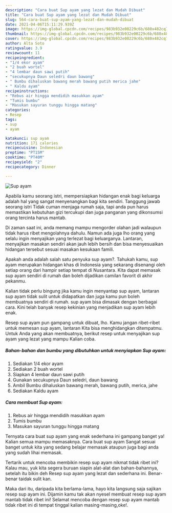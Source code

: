 ```yaml
---
description: "Cara buat Sup ayam yang lezat dan Mudah Dibuat"
title: "Cara buat Sup ayam yang lezat dan Mudah Dibuat"
slug: 564-cara-buat-sup-ayam-yang-lezat-dan-mudah-dibuat
date: 2021-04-06T15:11:29.939Z
image: https://img-global.cpcdn.com/recipes/983b932e00229c6b/680x482cq70/sup-ayam-foto-resep-utama.jpg
thumbnail: https://img-global.cpcdn.com/recipes/983b932e00229c6b/680x482cq70/sup-ayam-foto-resep-utama.jpg
cover: https://img-global.cpcdn.com/recipes/983b932e00229c6b/680x482cq70/sup-ayam-foto-resep-utama.jpg
author: Alta Soto
ratingvalue: 3.9
reviewcount: 11
recipeingredient:
- "1/4 ekor ayam"
- "2 buah wortel"
- "4 lembar daun sawi putih"
- "secukupnya Daun seledri daun bawang"
- " Bumbu dihaluskan bawang merah bawang putih merica jahe"
- " Kaldu ayam"
recipeinstructions:
- "Rebus air hingga mendidih masukkan ayam"
- "Tumis bumbu"
- "Masukan sayuran tunggu hingga matang"
categories:
- Resep
tags:
- sup
- ayam

katakunci: sup ayam 
nutrition: 171 calories
recipecuisine: Indonesian
preptime: "PT15M"
cooktime: "PT40M"
recipeyield: "2"
recipecategory: Dinner

---
```



![Sup ayam](https://img-global.cpcdn.com/recipes/983b932e00229c6b/680x482cq70/sup-ayam-foto-resep-utama.jpg)

Apabila kamu seorang istri, mempersiapkan hidangan enak bagi keluarga adalah hal yang sangat menyenangkan bagi kita sendiri. Tanggung jawab seorang istri Tidak cuman menjaga rumah saja, tapi anda pun harus memastikan kebutuhan gizi tercukupi dan juga panganan yang dikonsumsi orang tercinta harus mantab.

Di zaman  saat ini, anda memang mampu mengorder olahan jadi walaupun tidak harus ribet mengolahnya dahulu. Namun ada juga lho orang yang selalu ingin menyajikan yang terlezat bagi keluarganya. Lantaran, menyajikan masakan sendiri akan jauh lebih bersih dan bisa menyesuaikan hidangan tersebut sesuai masakan kesukaan famili. 



Apakah anda adalah salah satu penyuka sup ayam?. Tahukah kamu, sup ayam merupakan hidangan khas di Indonesia yang sekarang disenangi oleh setiap orang dari hampir setiap tempat di Nusantara. Kita dapat memasak sup ayam sendiri di rumah dan boleh dijadikan camilan favorit di akhir pekanmu.

Kalian tidak perlu bingung jika kamu ingin menyantap sup ayam, lantaran sup ayam tidak sulit untuk didapatkan dan juga kamu pun boleh membuatnya sendiri di rumah. sup ayam bisa dimasak dengan berbagai cara. Kini telah banyak resep kekinian yang menjadikan sup ayam lebih enak.

Resep sup ayam pun gampang untuk dibuat, lho. Kamu jangan ribet-ribet untuk memesan sup ayam, lantaran Kita bisa menghidangkan ditempatmu. Untuk Anda yang akan membuatnya, berikut resep untuk menyajikan sup ayam yang lezat yang mampu Kalian coba.

<!--inarticleads1-->

##### Bahan-bahan dan bumbu yang dibutuhkan untuk menyiapkan Sup ayam:

1. Sediakan 1/4 ekor ayam
1. Sediakan 2 buah wortel
1. Siapkan 4 lembar daun sawi putih
1. Gunakan secukupnya Daun seledri, daun bawang
1. Ambil  Bumbu dihaluskan bawang merah, bawang putih, merica, jahe
1. Sediakan  Kaldu ayam




<!--inarticleads2-->

##### Cara membuat Sup ayam:

1. Rebus air hingga mendidih masukkan ayam
1. Tumis bumbu
1. Masukan sayuran tunggu hingga matang




Ternyata cara buat sup ayam yang enak sederhana ini gampang banget ya! Kalian semua mampu memasaknya. Cara buat sup ayam Sangat sesuai banget untuk kita yang sedang belajar memasak ataupun juga bagi anda yang sudah lihai memasak.

Tertarik untuk mencoba membikin resep sup ayam nikmat tidak ribet ini? Kalau mau, yuk kita segera buruan siapin alat-alat dan bahan-bahannya, setelah itu bikin deh Resep sup ayam yang lezat dan sederhana ini. Benar-benar taidak sulit kan. 

Maka dari itu, daripada kita berlama-lama, hayo kita langsung saja sajikan resep sup ayam ini. Dijamin kamu tak akan nyesel membuat resep sup ayam mantab tidak ribet ini! Selamat mencoba dengan resep sup ayam mantab tidak ribet ini di tempat tinggal kalian masing-masing,oke!.

